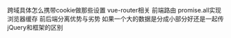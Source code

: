 跨域具体怎么携带cookie做那些设置
vue-router相关
前端路由
promise.all实现
浏览器缓存
前后端分离优势与劣势
如果一个大的数据是分成小部分好还是一起传
jQuery和框架的区别
